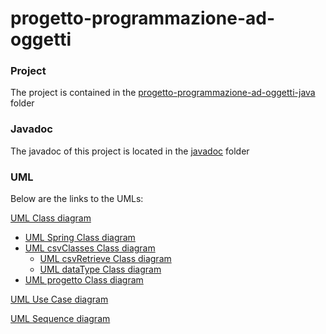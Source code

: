 # progetto-programmazione-ad-oggetti
### Project
The project is contained in the [progetto-programmazione-ad-oggetti-java](https://github.com/defo-cris/progetto-programmazione-ad-oggetti-java/tree/master) folder
### Javadoc
The javadoc of this project is located in the [javadoc](https://github.com/defo-cris/progetto-programmazione-ad-oggetti/tree/master/javadoc) folder

### UML

Below are the links to the UMLs:

[UML Class diagram](https://github.com/defo-cris/progetto-programmazione-ad-oggetti/blob/master/uml/class%20diagram/progetto_programmazione_ad_oggetti_java.png) 

 - [UML Spring Class diagram](https://github.com/defo-cris/progetto-programmazione-ad-oggetti/blob/master/uml/class%20diagram/src/Spring/Spring.png)
 - [UML csvClasses Class diagram](https://github.com/defo-cris/progetto-programmazione-ad-oggetti/blob/master/uml/class%20diagram/src/csvClasses/csvClasses.png)
    - [UML csvRetrieve Class diagram](https://github.com/defo-cris/progetto-programmazione-ad-oggetti/blob/master/uml/class%20diagram/src/csvClasses/csvRetrieve/csvRetrieve.png)
    - [UML dataType Class diagram](https://github.com/defo-cris/progetto-programmazione-ad-oggetti/blob/master/uml/class%20diagram/src/csvClasses/dataType/dataType.png)
 - [UML progetto Class diagram ](https://github.com/defo-cris/progetto-programmazione-ad-oggetti/blob/master/uml/class%20diagram/src/progetto.png)

[UML Use Case diagram](https://github.com/defo-cris/progetto-programmazione-ad-oggetti/blob/master/uml/user%20case/user%20case.png)

[UML Sequence diagram](https://github.com/defo-cris/progetto-programmazione-ad-oggetti/blob/master/uml/sequence%20diagram/sequence%20diagram.png)
